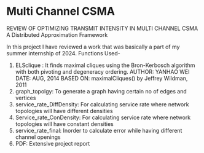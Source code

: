 # Multi Channel CSMA 
 REVIEW OF OPTIMIZING TRANSMIT INTENSITY IN MULTI CHANNEL CSMA A Distributed Approximation Framework

In this project I have reviewed a work that was basically a part of my summer internship of 2024.
Functions Used-
1) ELSclique : It finds maximal cliques using the Bron-Kerbosch algorithm with
   both pivoting and degeneracy ordering.
   AUTHOR: YANHAO WEI
   DATE: AUG, 2014
   BASED ON: maximalCliques() by Jeffrey Wildman, 2011  
3) graph_topolgy: To generate a graph having  certain no of edges and vertices
4) service_rate_DiffDensity: For calculating service rate where network topologies will have different densities
5) Service_rate_ConDensity:  For calculating service rate where network topologies will have constant densities
6) service_rate_final: Inorder to calculate error while having different channel openings
7) PDF: Extensive project report

